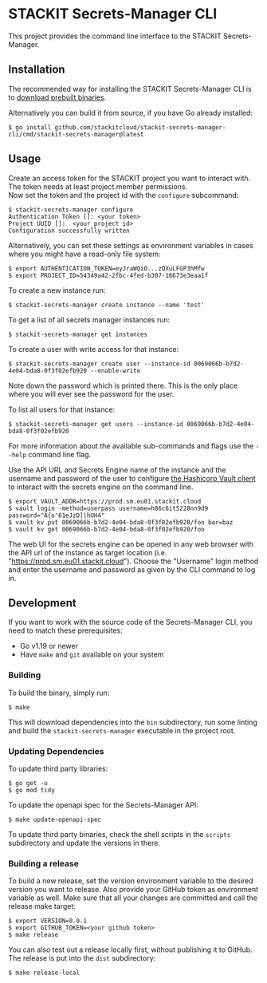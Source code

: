 # STACKIT Secrets-Manager CLI

This project provides the command line interface to the STACKIT Secrets-Manager.

## Installation

The recommended way for installing the STACKIT Secrets-Manager CLI is to
[download prebuilt binaries](https://github.com/stackitcloud/stackit-secrets-manager-cli/releases).

Alternatively you can build it from source, if you have Go already installed:

```shell
$ go install github.com/stackitcloud/stackit-secrets-manager-cli/cmd/stackit-secrets-manager@latest
```

## Usage

Create an access token for the STACKIT project you want to interact with. The token needs at least project.member permissions.  
Now set the token and the project id with the `configure` subcommand:

```shell
$ stackit-secrets-manager configure
Authentication Token []: <your token>
Project UUID []:  <your project id>
Configuration successfully written
```

Alternatively, you can set these settings as environment variables in cases where you might have a read-only file
system:

```shell
$ export AUTHENTICATION_TOKEN=eyJraWQiO...zQXuLFGP3hMfw
$ export PROJECT_ID=54349a42-2fbc-4fed-b307-16673e3eaa1f
```

To create a new instance run:

```shell
$ stackit-secrets-manager create instance --name 'test'
```

To get a list of all secrets manager instances run:

```shell
$ stackit-secrets-manager get instances
```

To create a user with write access for that instance:

```shell
$ stackit-secrets-manager create user --instance-id 0069066b-b7d2-4e04-bda8-0f3f02efb920 --enable-write
```

Note down the password which is printed there. This is the only place where you will ever see the password for the user.

To list all users for that instance:

```shell
$ stackit-secrets-manager get users --instance-id 0069066b-b7d2-4e04-bda8-0f3f02efb920
```

For more information about the available sub-commands and flags use the `--help` command line flag.

Use the API URL and Secrets Engine name of the instance and the username and password of the user to configure
[the Hashicorp Vault client](https://developer.hashicorp.com/vault/downloads) to interact with the secrets engine on the command line.

```shell
$ export VAULT_ADDR=https://prod.sm.eu01.stackit.cloud
$ vault login -method=userpass username=h86c6it5228nn9d9 password="A{o'61eJzD]|hUH4"
$ vault kv put 0069066b-b7d2-4e04-bda8-0f3f02efb920/foo bar=baz
$ vault kv get 0069066b-b7d2-4e04-bda8-0f3f02efb920/foo
```

The web UI for the secrets engine can be opened in any web browser with the API url of the instance as target
location (i.e. "https://prod.sm.eu01.stackit.cloud"). Choose the "Username" login method and enter the username
and password as given by the CLI command to log in.

## Development

If you want to work with the source code of the Secrets-Manager CLI, you need to match these prerequisites:

* Go v1.19 or newer
* Have `make` and `git` available on your system

### Building

To build the binary, simply run:

```shell
$ make
```

This will download dependencies into the `bin` subdirectory, run some linting and build the `stackit-secrets-manager`
executable in the project root.

### Updating Dependencies

To update third party libraries:

```shell
$ go get -u
$ go mod tidy
```

To update the openapi spec for the Secrets-Manager API:

```shell
$ make update-openapi-spec
```

To update third party binaries, check the shell scripts in the `scripts` subdirectory and update the versions
in there.

### Building a release

To build a new release, set the version environment variable to the desired version you want to release. Also
provide your GitHub token as environment variable as well. Make sure that all your changes are committed and
call the release make target:

```shell
$ export VERSION=0.0.1
$ export GITHUB_TOKEN=<your github token>
$ make release
```

You can also test out a release locally first, without publishing it to GitHub. The release is put into the `dist`
subdirectory:

```shell
$ make release-local
```
